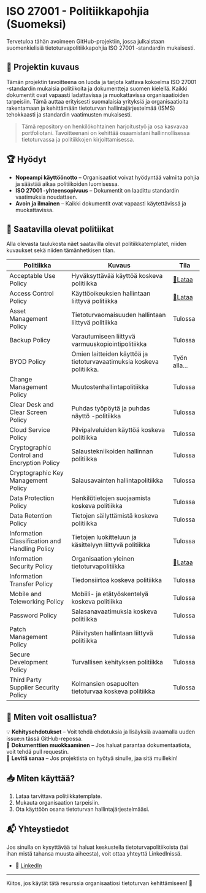 # ISO 27001 - Politiikkapohjia (Suomeksi)


Tervetuloa tähän avoimeen GitHub-projektiin, jossa julkaistaan suomenkielisiä tietoturvapolitiikkapohjia ISO 27001 -standardin mukaisesti. 


## 📖 Projektin kuvaus
Tämän projektin tavoitteena on luoda ja tarjota kattava kokoelma ISO 27001 -standardin mukaisia politiikoita ja dokumentteja suomen kielellä. Kaikki dokumentit ovat vapaasti ladattavissa ja muokattavissa organisaatioiden tarpeisiin. Tämä auttaa erityisesti suomalaisia yrityksiä ja organisaatioita rakentamaan ja kehittämään tietoturvan hallintajärjestelmää (ISMS) tehokkaasti ja standardin vaatimusten mukaisesti.

> Tämä repository on henkilökohtainen harjoitustyö ja osa kasvavaa portfoliotani. Tavoitteenani on kehittää osaamistani hallinnollisessa tietoturvassa ja politiikkojen kirjoittamisessa.


## 🏆 Hyödyt
- **Nopeampi käyttöönotto** – Organisaatiot voivat hyödyntää valmiita pohjia ja säästää aikaa politiikoiden luomisessa.
- **ISO 27001 -yhteensopivuus** – Dokumentit on laadittu standardin vaatimuksia noudattaen.
- **Avoin ja ilmainen** – Kaikki dokumentit ovat vapaasti käytettävissä ja muokattavissa.


## 📜 Saatavilla olevat politiikat
Alla olevasta taulukosta näet saatavilla olevat politiikkatemplatet, niiden kuvaukset sekä niiden tämänhetkisen tilan.

| Politiikka | Kuvaus | Tila |
|------------|----------|------|
| Acceptable Use Policy | Hyväksyttävää käyttöä koskeva politiikka | [📄Lataa](https://github.com/joonaschuk/joonaschuk/blob/main/acceptable_use_policy.docx) |
| Access Control Policy | Käyttöoikeuksien hallintaan liittyvä politiikka | [📄Lataa](https://github.com/joonaschuk/joonaschuk/blob/main/access_control_policy.docx) |
| Asset Management Policy | Tietoturvaomaisuuden hallintaan liittyvä politiikka | Tulossa |
| Backup Policy | Varautumiseen liittyvä varmuuskopiointipolitiikka | Tulossa |
| BYOD Policy | Omien laitteiden käyttöä ja tietoturvavaatimuksia koskeva politiikka. | Työn alla... |
| Change Management Policy | Muutostenhallintapolitiikka | Tulossa |
| Clear Desk and Clear Screen Policy | Puhdas työpöytä ja puhdas näyttö -politiikka | Tulossa |
| Cloud Service Policy | Pilvipalveluiden käyttöä koskeva politiikka | Tulossa |
| Cryptographic Control and Encryption Policy | Salaustekniikoiden hallinnan politiikka | Tulossa |
| Cryptographic Key Management Policy | Salausavainten hallintapolitiikka | Tulossa |
| Data Protection Policy | Henkilötietojen suojaamista koskeva politiikka | Tulossa |
| Data Retention Policy | Tietojen säilyttämistä koskeva politiikka | Tulossa |
| Information Classification and Handling Policy | Tietojen luokitteluun ja käsittelyyn liittyvä politiikka | Tulossa |
| Information Security Policy | Organisaation yleinen tietoturvapolitiikka | [📄Lataa](https://github.com/joonaschuk/joonaschuk/blob/main/information_security_policy.docx) |
| Information Transfer Policy | Tiedonsiirtoa koskeva politiikka | Tulossa |
| Mobile and Teleworking Policy | Mobiili- ja etätyöskentelyä koskeva politiikka | Tulossa |
| Password Policy | Salasanavaatimuksia koskeva politiikka | Tulossa |
| Patch Management Policy | Päivitysten hallintaan liittyvä politiikka | Tulossa |
| Secure Development Policy | Turvallisen kehityksen politiikka | Tulossa |
| Third Party Supplier Security Policy | Kolmansien osapuolten tietoturvaa koskeva politiikka | Tulossa |


## 🔗 Miten voit osallistua?
💡 **Kehitysehdotukset** – Voit tehdä ehdotuksia ja lisäyksiä avaamalla uuden issue:n tässä GitHub-repossa.  
📄 **Dokumenttien muokkaaminen** – Jos haluat parantaa dokumentaatiota, voit tehdä pull requestin.  
📢 **Levitä sanaa** – Jos projektista on hyötyä sinulle, jaa sitä muillekin!  


## 📥 Miten käyttää?
1. Lataa tarvittava politiikkatemplate.
2. Mukauta organisaation tarpeisiin.
3. Ota käyttöön osana tietoturvan hallintajärjestelmääsi.


## 📬 Yhteystiedot
Jos sinulla on kysyttävää tai haluat keskustella tietoturvapolitiikoista (tai ihan mistä tahansa muusta aiheesta), voit ottaa yhteyttä LinkedInissä.
- 💼 [LinkedIn](https://www.linkedin.com/in/joonas6)

---

Kiitos, jos käytät tätä resurssia organisaatiosi tietoturvan kehittämiseen! 💜
